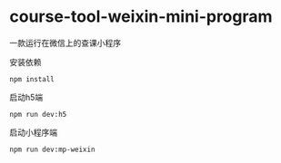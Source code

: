 # course-tool-weixin-mini-program
一款运行在微信上的查课小程序

安装依赖
```shell
npm install
```
启动h5端
```shell
npm run dev:h5
```
启动小程序端
```shell
npm run dev:mp-weixin
```